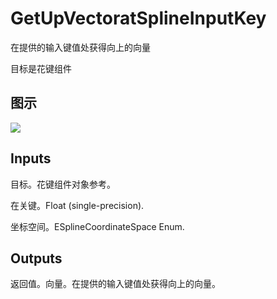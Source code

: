 # GetUpVectoratSplineInputKey

在提供的输入键值处获得向上的向量

目标是花键组件

## 图示

![]($-20221218-21011410.png)

## Inputs

目标。花键组件对象参考。

在关键。Float (single-precision).

坐标空间。ESplineCoordinateSpace Enum.  

## Outputs

返回值。向量。在提供的输入键值处获得向上的向量。
